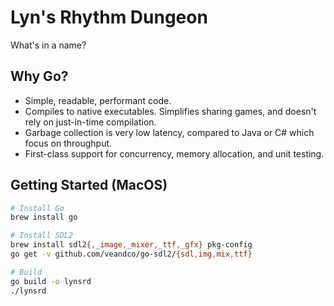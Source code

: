 # Lyn's Rhythm Dungeon

What's in a name?

## Why Go?

- Simple, readable, performant code.
- Compiles to native executables. Simplifies sharing games, and doesn't rely on just-in-time compilation.
- Garbage collection is very low latency, compared to Java or C# which focus on throughput.
- First-class support for concurrency, memory allocation, and unit testing.

## Getting Started (MacOS)

```sh
# Install Go
brew install go

# Install SDL2
brew install sdl2{,_image,_mixer,_ttf,_gfx} pkg-config
go get -v github.com/veandco/go-sdl2/{sdl,img,mix,ttf}

# Build
go build -o lynsrd
./lynsrd
```
